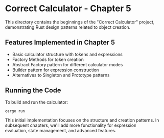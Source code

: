 # Correct Calculator - Chapter 5

This directory contains the beginnings of the "Correct Calculator" project, demonstrating Rust design patterns related to object creation.

## Features Implemented in Chapter 5
- Basic calculator structure with tokens and expressions
- Factory Methods for token creation
- Abstract Factory pattern for different calculator modes
- Builder pattern for expression construction
- Alternatives to Singleton and Prototype patterns

## Running the Code
To build and run the calculator:

```bash
cargo run
```

This initial implementation focuses on the structure and creation patterns. In subsequent chapters, we'll add more functionality for expression evaluation, state management, and advanced features.

